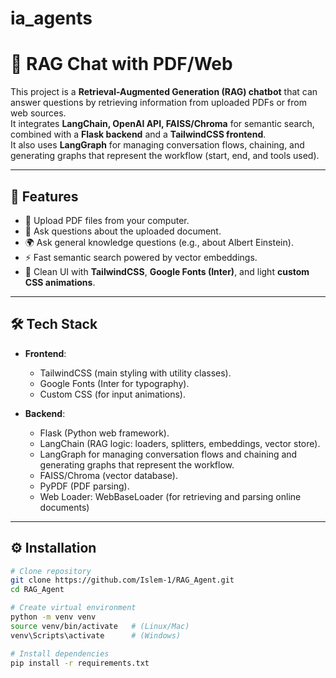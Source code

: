 # ia_agents
 
# 📘 RAG Chat with PDF/Web

This project is a **Retrieval-Augmented Generation (RAG) chatbot** that can answer questions by retrieving information from uploaded PDFs or from web sources.  
It integrates **LangChain, OpenAI API, FAISS/Chroma** for semantic search, combined with a **Flask backend** and a **TailwindCSS frontend**.  
It also uses **LangGraph** for managing conversation flows, chaining, and generating graphs that represent the workflow (start, end, and tools used).


---

## 🚀 Features
- 📂 Upload PDF files from your computer.  
- 🔎 Ask questions about the uploaded document.  
- 🌍 Ask general knowledge questions (e.g., about Albert Einstein).  
- ⚡ Fast semantic search powered by vector embeddings.  
- 🎨 Clean UI with **TailwindCSS**, **Google Fonts (Inter)**, and light **custom CSS animations**.


---

## 🛠️ Tech Stack
- **Frontend**:  
  - TailwindCSS (main styling with utility classes).  
  - Google Fonts (Inter for typography).  
  - Custom CSS (for input animations).  

- **Backend**:  
  - Flask (Python web framework).  
  - LangChain (RAG logic: loaders, splitters, embeddings, vector store).
  - LangGraph for managing conversation flows and chaining and generating graphs that represent the workflow. 
  - FAISS/Chroma (vector database).  
  - PyPDF (PDF parsing).
  - Web Loader: WebBaseLoader (for retrieving and parsing online documents) 

---

## ⚙️ Installation
```bash
# Clone repository
git clone https://github.com/Islem-1/RAG_Agent.git
cd RAG_Agent

# Create virtual environment
python -m venv venv
source venv/bin/activate   # (Linux/Mac)
venv\Scripts\activate      # (Windows)

# Install dependencies
pip install -r requirements.txt
